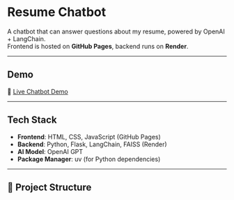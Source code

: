 # Resume Chatbot

A chatbot that can answer questions about my resume, powered by OpenAI + LangChain.  
Frontend is hosted on **GitHub Pages**, backend runs on **Render**.

---

## Demo
🔗 [Live Chatbot Demo](https://karushp.github.io/resume-chatbot)

---

## Tech Stack
- **Frontend**: HTML, CSS, JavaScript (GitHub Pages)
- **Backend**: Python, Flask, LangChain, FAISS (Render)
- **AI Model**: OpenAI GPT
- **Package Manager**: uv (for Python dependencies)

---

## 📂 Project Structure